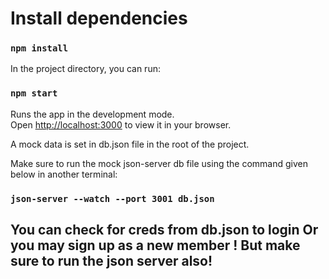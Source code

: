 # Install dependencies

### `npm install`

In the project directory, you can run:

### `npm start`

Runs the app in the development mode.\
Open [http://localhost:3000](http://localhost:3000) to view it in your browser.

A mock data is set in db.json file in the root of the project.

Make sure to run the mock json-server db file using the command given below in another terminal:

### `json-server --watch --port 3001 db.json`

## You can check for creds from db.json to login Or you may sign up as a new member ! But make sure to run the json server also!

